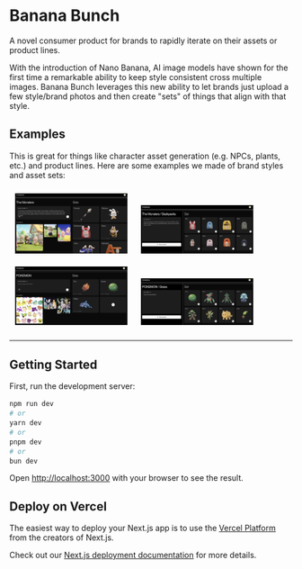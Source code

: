 # Banana Bunch

A novel consumer product for brands to rapidly iterate on their assets or product lines.

With the introduction of Nano Banana, AI image models have shown for the first time a remarkable ability to keep style consistent cross multiple images. Banana Bunch leverages this new ability to let brands just upload a few style/brand photos and then create "sets" of things that align with that style.

## Examples

This is great for things like character asset generation (e.g. NPCs, plants, etc.) and product lines. Here are some examples we made of brand styles and asset sets:

<div >
  <img src="public/labubu.png" alt="Labubu Character Example" width="200" style="margin: 10px;">
  <img src="public/backpack.png" alt="Backpack Example" width="200" style="margin: 10px;">
  <img src="public/poke.png" alt="Poke Example" width="200" style="margin: 10px;">
  <img src="public/grass.png" alt="Grass Example" width="200" style="margin: 10px;">
</div>

-----
## Getting Started

First, run the development server:

```bash
npm run dev
# or
yarn dev
# or
pnpm dev
# or
bun dev
```

Open [http://localhost:3000](http://localhost:3000) with your browser to see the result.

## Deploy on Vercel

The easiest way to deploy your Next.js app is to use the [Vercel Platform](https://vercel.com/new?utm_medium=default-template&filter=next.js&utm_source=create-next-app&utm_campaign=create-next-app-readme) from the creators of Next.js.

Check out our [Next.js deployment documentation](https://nextjs.org/docs/app/building-your-application/deploying) for more details.
